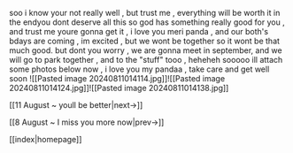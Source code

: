 soo i know your not really well , but trust me , everything will be worth it in the endyou dont deserve all this so god has something really good for you , and trust me youre gonna get it , i love you meri panda , and our both's bdays are coming , im excited , but we wont be together so it wont be that much good. but dont you worry , we are gonna meet in september, and we will go to park together , and to the "stuff" tooo , heheheh 
sooooo ill attach some photos below now , i love you my pandaa , take care and get well soon
![[Pasted image 20240811014114.jpg]]![[Pasted image 20240811014124.jpg]]![[Pasted image 20240811014138.jpg]]

[[11 August ~ youll be better|next->]]

[[8 August ~ I miss you more now|prev->]]

[[index|homepage]]